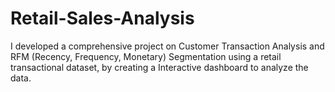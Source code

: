 # Retail-Sales-Analysis
I developed a comprehensive project on Customer Transaction Analysis and RFM (Recency, Frequency, Monetary) Segmentation using a retail transactional dataset, by creating a Interactive dashboard to analyze the data.
